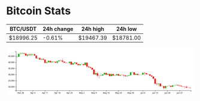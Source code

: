 # Bitcoin Stats

BTC/USDT|24h change|24h high|24h low|
|---|---|---|---|
|$18996.25|-0.61%|$19467.39|$18781.00|

<img src="./chart.svg">
